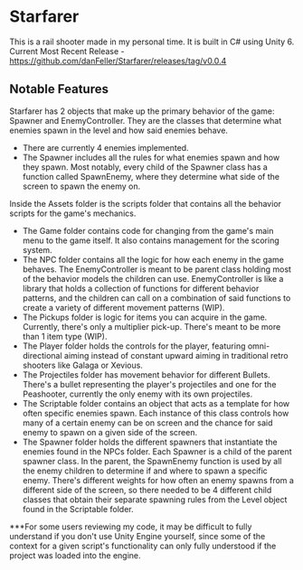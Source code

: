 # Starfarer
This is a rail shooter made in my personal time. It is built in C# using Unity 6.
Current Most Recent Release - https://github.com/danFeller/Starfarer/releases/tag/v0.0.4

## Notable Features
Starfarer has 2 objects that make up the primary behavior of the game: Spawner and EnemyController. They are the classes that determine what enemies spawn in the level and how said enemies behave.
- There are currently 4 enemies implemented.
- The Spawner includes all the rules for what enemies spawn and how they spawn. Most notably, every child of the Spawner class has a function called SpawnEnemy, where they determine what side of the screen to spawn the enemy on.

Inside the Assets folder is the scripts folder that contains all the behavior scripts for the game's mechanics.
- The Game folder contains code for changing from the game's main menu to the game itself. It also contains management for the scoring system.
- The NPC folder contains all the logic for how each enemy in the game behaves. The EnemyController is meant to be parent class holding most of the behavior models the children can use. EnemyController is like a library that holds a collection of functions for different behavior patterns, and the children can call on a combination of said functions to create a variety of different movement patterns (WIP).
- The Pickups folder is logic for items you can acquire in the game. Currently, there's only a multiplier pick-up. There's meant to be more than 1 item type (WIP).
- The Player folder holds the controls for the player, featuring omni-directional aiming instead of constant upward aiming in traditional retro shooters like Galaga or Xevious.
- The Projectiles folder has movement behavior for different Bullets. There's a bullet representing the player's projectiles and one for the Peashooter, currently the only enemy with its own projectiles.
- The Scriptable folder contains an object that acts as a template for how often specific enemies spawn. Each instance of this class controls how many of a certain enemy can be on screen and the chance for said enemy to spawn on a given side of the screen.
- The Spawner folder holds the different spawners that instantiate the enemies found in the NPCs folder. Each Spawner is a child of the parent spawner class. In the parent, the SpawnEnemy function is used by all the enemy children to determine if and where to spawn a specific enemy. There's different weights for how often an enemy spawns from a different side of the screen, so there needed to be 4 different child classes 
that obtain their separate spawning rules from the Level object found in the Scriptable folder.

***For some users reviewing my code, it may be difficult to fully understand if you don't use Unity Engine yourself, since some of the context for a given script's functionality can only fully understood if the project was loaded into the engine.